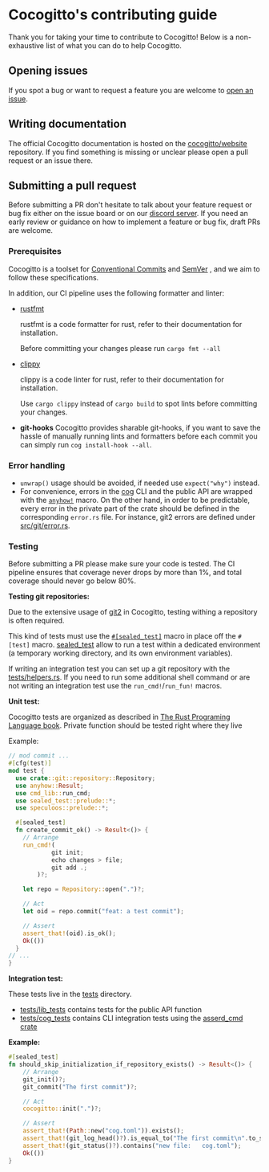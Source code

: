 # Cocogitto's contributing guide

Thank you for taking your time to contribute to Cocogitto! Below is a non-exhaustive list of what you can 
do to help Cocogitto.

## Opening issues

If you spot a bug or want to request a feature you are welcome to [open an issue](https://github.com/cocogitto/cocogitto/issues/new/choose).

## Writing documentation

The official Cocogitto documentation is hosted on the [cocogitto/website](https://github.com/cocogitto/website) repository. 
If you find something is missing or unclear please open a pull request or an issue there.

## Submitting a pull request

Before submitting a PR don't hesitate to talk about your feature request or bug fix either on the issue board or on 
our [discord server](https://discord.gg/951009223121195021).
If you need an early review or guidance on how to implement a feature or bug fix, draft PRs are welcome.

### Prerequisites

Cocogitto is a toolset for [Conventional Commits](https://www.conventionalcommits.org/en/v1.0.0/) and [SemVer](https://semver.org/)
, and we aim to follow these specifications.

In addition, our CI pipeline uses the following formatter and linter:

- [rustfmt](https://github.com/rust-lang/rustfmt)

  rustfmt is a code formatter for rust, refer to their documentation for installation.

  Before committing your changes please run `cargo fmt --all`

- [clippy](https://github.com/rust-lang/rust-clippy)

  clippy is a code linter for rust, refer to their documentation for installation.

  Use `cargo clippy` instead of `cargo build` to spot lints before committing your changes.

- **git-hooks**
  Cocogitto provides sharable git-hooks, if you want to save the hassle of manually running lints and formatters before
  each commit you can simply run `cog install-hook --all`.

### Error handling
* `unwrap()` usage should be avoided, if needed use `expect("why")` instead.
* For convenience, errors in the [cog](src/bin/cog.rs) CLI and the public API are wrapped with the 
  [`anyhow!`](https://docs.rs/anyhow/latest/anyhow/macro.anyhow.html) macro.
  On the other hand, in order to be predictable, every error in the private part of the crate should be defined 
  in the corresponding `error.rs` file. For instance, git2 errors are defined under [src/git/error.rs](src/git/error.rs). 

### Testing

Before submitting a PR please make sure your code is tested. The CI pipeline ensures that coverage never drops by more than 
1%, and total coverage should never go below 80%.

**Testing git repositories:**

Due to the extensive usage of [git2](https://crates.io/crates/git2) in Cocogitto,
testing withing a repository is often required.


This kind of tests must use the [`#[sealed_test]`](https://crates.io/crates/sealed_test)
macro in place off the `#[test]` macro. [sealed_test](https://crates.io/crates/sealed_test) allow to run a test
within a dedicated environment (a temporary working directory, and its own environment variables).

If writing an integration test you can set up a git repository with the [tests/helpers.rs](tests/helpers.rs).
If you need to run some additional shell command or are not writing an integration test use the `run_cmd!`/`run_fun!` macros.

**Unit test:**

Cocogitto tests are organized as described in [The Rust Programing Language book](https://doc.rust-lang.org/stable/book/ch11-03-test-organization.html). 
Private function should be tested right where they live 

Example:
```rust
// mod commit ... 
#[cfg(test)]
mod test {
  use crate::git::repository::Repository;
  use anyhow::Result;
  use cmd_lib::run_cmd;
  use sealed_test::prelude::*;
  use speculoos::prelude::*;

  #[sealed_test]
  fn create_commit_ok() -> Result<()> {
    // Arrange
    run_cmd!(
            git init;
            echo changes > file;
            git add .;
        )?;

    let repo = Repository::open(".")?;

    // Act
    let oid = repo.commit("feat: a test commit");

    // Assert
    assert_that!(oid).is_ok();
    Ok(())
  }
// ... 
}
```

**Integration test:**

These tests live in the [tests](tests) directory.
- [tests/lib_tests](tests/lib_tests) contains tests for the public API function
- [tests/cog_tests](tests/cog_tests) contains CLI integration tests using the [asserd_cmd crate](https://crates.io/crates/assert_cmd)

**Example:**
```rust
#[sealed_test]
fn should_skip_initialization_if_repository_exists() -> Result<()> {
    // Arrange
    git_init()?;
    git_commit("The first commit")?;

    // Act
    cocogitto::init(".")?;

    // Assert
    assert_that!(Path::new("cog.toml")).exists();
    assert_that!(git_log_head()?).is_equal_to("The first commit\n".to_string());
    assert_that!(git_status()?).contains("new file:   cog.toml");
    Ok(())
}
```


